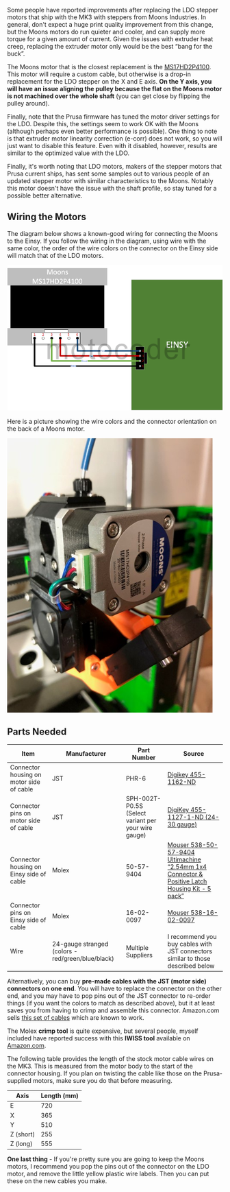 Some people have reported improvements after replacing the LDO stepper motors that ship with the MK3 with steppers from Moons Industries. In general, don't expect a huge print quality improvement from this change, but the Moons motors do run quieter and cooler, and can supply more torque for a given amount of current. Given the issues with extruder heat creep, replacing the extruder motor only would be the best “bang for the buck”.

The Moons motor that is the closest replacement is the [MS17HD2P4100](https://www.moonsindustries.com/p/nema-17-standard-hybrid-stepper-motors/ms17hd2p4100-000004611110008899). This motor will require a custom cable, but otherwise is a drop-in replacement for the LDO stepper on the X and E axis. **On the Y axis, you will have an issue aligning the pulley because the flat on the Moons motor is not machined over the whole shaft** (you can get close by flipping the pulley around).

Finally, note that the Prusa firmware has tuned the motor driver settings for the LDO. Despite this, the settings seem to work OK with the Moons (although perhaps even better performance is possible). One thing to note is that extruder motor linearity correction (e-corr) does not work, so you will just want to disable this feature. Even with it disabled, however, results are similar to the optimized value with the LDO.

Finally, it's worth noting that LDO motors, makers of the stepper motors that Prusa current ships, has sent some samples out to various people of an updated stepper motor with similar characteristics to the Moons. Notably this motor doesn't have the issue with the shaft profile, so stay tuned for a possible better alternative.

Wiring the Motors
-----------------

The diagram below shows a known-good wiring for connecting the Moons to the Einsy. If you follow the wiring in the diagram, using wire with the same color, the order of the wire colors on the connector on the Einsy side will match that of the LDO motors.

![<File:images/MoonsWiring.png>](images/MoonsWiring.png "File:MoonsWiring.png")

Here is a picture showing the wire colors and the connector orientation on the back of a Moons motor.

![<File:images/Moons> Extruder.JPG](images/Moons_Extruder.JPG "File:Moons Extruder.JPG")

Parts Needed
------------

| Item                                     | Manufacturer                                      | Part Number                                         | Source                                                                                                                                                                                                                                                                   |
|------------------------------------------|---------------------------------------------------|-----------------------------------------------------|--------------------------------------------------------------------------------------------------------------------------------------------------------------------------------------------------------------------------------------------------------------------------|
| Connector housing on motor side of cable | JST                                               | PHR-6                                               | [Digikey 455-1162-ND](https://www.digikey.com/products/en?keywords=JST%20PHR-6)                                                                                                                                                                                          |
| Connector pins on motor side of cable    | JST                                               | SPH-002T-P0.5S (Select variant per your wire gauge) | [DigiKey 455-1127-1-ND (24-30 gauge)](https://www.digikey.com/product-detail/en/jst-sales-america-inc/SPH-002T-P0.5S/455-1127-1-ND/527358)                                                                                                                               |
| Connector housing on Einsy side of cable | Molex                                             | 50-57-9404                                          | [Mouser 538-50-57-9404](https://www.mouser.com/ProductDetail/538-50-57-9404) [Ultimachine “2.54mm 1x4 Connector & Positive Latch Housing Kit - 5 pack”](https://ultimachine.com/collections/electronics/products/2-54mm-1x4-connector-positive-latch-housing-kit-5-pack) |
| Connector pins on Einsy side of cable    | Molex                                             | 16-02-0097                                          | [Mouser 538-16-02-0097](https://www.mouser.com/ProductDetail/538-16-02-0097)                                                                                                                                                                                             |
| Wire                                     | 24-gauge stranged (colors - red/green/blue/black) | Multiple Suppliers                                  | I recommend you buy cables with JST connectors similar to those described below                                                                                                                                                                                          |

Alternatively, you can buy **pre-made cables with the JST (motor side) connectors on one end**. You will have to replace the connector on the other end, and you may have to pop pins out of the JST connector to re-order things (if you want the colors to match as described above), but it at least saves you from having to crimp and assemble this connector. Amazon.com sells [this set of cables](https://www.amazon.com/gp/product/B01JM9ML38/ref=oh_aui_search_detailpage?ie=UTF8&psc=1) which are known to work.

The Molex **crimp tool** is quite expensive, but several people, myself included have reported success with this **IWISS tool** available on [Amazon.com](https://www.amazon.com/gp/product/B00OMM4YUY/ref=oh_aui_search_detailpage?ie=UTF8&psc=1).

The following table provides the length of the stock motor cable wires on the MK3. This is measured from the motor body to the start of the connector housing. If you plan on twisting the cable like those on the Prusa-supplied motors, make sure you do that before measuring.

| Axis     | Length (mm) |
|----------|-------------|
| E        | 720         |
| X        | 365         |
| Y        | 510         |
| Z (short)| 255         |
| Z (long) | 555         |

**One last thing** - If you're pretty sure you are going to keep the Moons motors, I recommend you pop the pins out of the connector on the LDO motor, and remove the little yellow plastic wire labels. Then you can put these on the new cables you make.